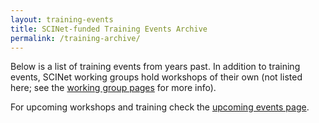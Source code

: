 ```yaml
---
layout: training-events
title: SCINet-funded Training Events Archive
permalink: /training-archive/
---
```


Below is a list of training events from years past. In addition to training events, SCINet working groups hold workshops of their own (not listed here; see the [working group pages](/working-groups) for more info).

For upcoming workshops and training check the [upcoming events page](/opportunities/events).
<br>
